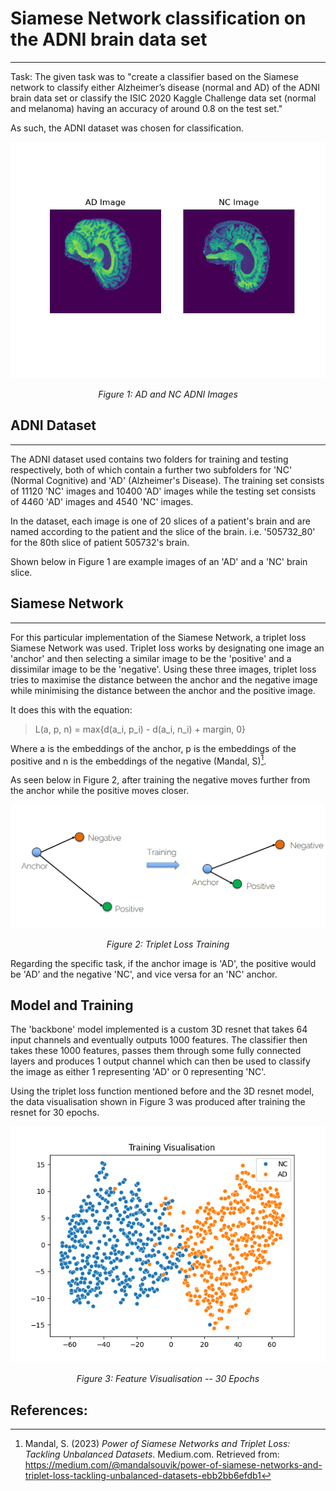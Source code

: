 # Siamese Network classification on the ADNI brain data set
___
Task: The given task was to "create a classifier based on the Siamese network to classify either Alzheimer’s disease (normal and AD)
of the ADNI brain data set or classify the ISIC 2020 Kaggle Challenge data set (normal and melanoma)
having an accuracy of around 0.8 on the test set." 

As such, the ADNI dataset was chosen for classification. 

![AD and NC Images](./Images/ADNC.png)
<p align="center">
    <em> Figure 1: AD and NC ADNI Images  </em>
</p>

## ADNI Dataset 
___
The ADNI dataset used contains two folders for training and testing respectively, both of which contain a further two subfolders 
for 'NC' (Normal Cognitive) and 'AD' (Alzheimer's Disease). The training set consists of 11120 'NC' images and  10400 'AD' images while 
the testing set consists of 4460 'AD' images and 4540 'NC' images. 

In the dataset, each image is one of 20 slices of a patient's brain and are named according to the patient and the slice of the brain.
i.e. '505732_80' for the 80th slice of patient 505732's brain. 

Shown below in Figure 1 are example images of an 'AD' and a 'NC' brain slice. 

## Siamese Network
___

For this particular implementation of the Siamese Network, a triplet loss Siamese Network was used. Triplet loss works by designating one image an 'anchor' and then selecting a similar image to be the 'positive'
and a dissimilar image to be the 'negative'. Using these three images, triplet loss tries to maximise the distance between the anchor
and the negative image while minimising the distance between the anchor and the positive image. 

It does this with the equation:

> L(a, p, n) = max{d(a_i, p_i) - d(a_i, n_i) + margin, 0}

Where a is the embeddings of the anchor, p is the embeddings of the positive and n is the
embeddings of the negative  (Mandal, S)[^1].  

As seen below in Figure 2, after training the negative moves further from the anchor while the positive moves closer.

![Showcasing how Triplet Loss changes with training](./Images/TripletLossTraining.png)
<p align="center">
    <em> Figure 2: Triplet Loss Training  </em>
</p>

Regarding the specific task, if the anchor image is 'AD', the positive would be 'AD' and the negative 'NC', and vice versa for an 'NC' anchor. 

## Model and Training

The 'backbone' model implemented is a custom 3D resnet that takes 64 input channels and eventually outputs 1000 features. The classifier then takes these 1000 features, passes
them through some fully connected layers and produces 1 output channel which can then be used to classify the image as either 1 representing 'AD' or 0 representing 'NC'. 



Using the triplet loss function mentioned before and the 3D resnet model, the data visualisation shown in Figure 3 was produced after training the resnet for 30 epochs. 

![Visualisation of Features](./Images/data_plot_30Epocha100.png)
<p align="center">
    <em> Figure 3: Feature Visualisation -- 30 Epochs  </em>
</p>

## References:

[^1]: Mandal, S. (2023) *Power of Siamese Networks and Triplet Loss: Tackling Unbalanced Datasets*. Medium.com.
Retrieved from: https://medium.com/@mandalsouvik/power-of-siamese-networks-and-triplet-loss-tackling-unbalanced-datasets-ebb2bb6efdb1

